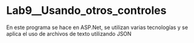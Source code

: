 # Lab9__Usando_otros_controles
En este programa se hace en ASP.Net, se utilizan varias tecnologías y se aplica el uso de archivos de texto utilizando JSON
